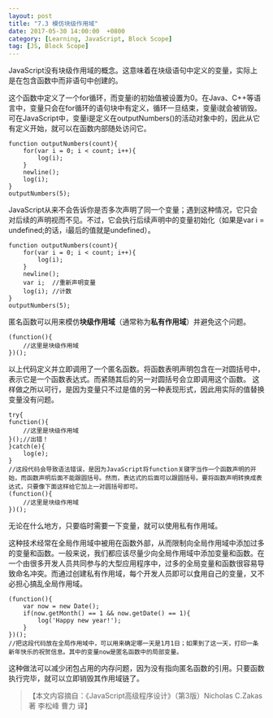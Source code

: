 ```yaml
---
layout: post
title: "7.3 模仿块级作用域"
date: 2017-05-30 14:00:00  +0800
category: [Learning, JavaScript, Block Scope]
tag: [JS, Block Scope]
---
```


JavaScript没有块级作用域的概念。这意味着在块级语句中定义的变量，实际上是在包含函数中而非语句中创建的。

这个函数中定义了一个for循环，而变量i的初始值被设置为0。在Java、C++等语言中，变量只会在for循环的语句块中有定义，循环一旦结束，变量i就会被销毁。可在JavaScript中，变量i是定义在outputNumbers()的活动对象中的，因此从它有定义开始，就可以在函数内部随处访问它。

```
function outputNumbers(count){
	for(var i = 0; i < count; i++){
		log(i);
	}
	newline();
	log(i);
}
outputNumbers(5);
```

JavaScript从来不会告诉你是否多次声明了同一个变量；遇到这种情况，它只会对后续的声明视而不见。不过，它会执行后续声明中的变量初始化（如果是var i = undefined;的话，i最后的值就是undefined）。

```
function outputNumbers(count){
	for(var i = 0; i < count; i++){
		log(i);
	}
	newline();
	var i;	//重新声明变量
	log(i);	//计数
}
outputNumbers(5);

```

匿名函数可以用来模仿<b>块级作用域</b>（通常称为<b>私有作用域</b>）并避免这个问题。

```
(function(){
	//这里是块级作用域
})();
```

以上代码定义并立即调用了一个匿名函数。将函数表明声明包含在一对圆括号中，表示它是一个函数表达式。而紧随其后的另一对圆括号会立即调用这个函数。
这样做之所以可行，是因为变量只不过是值的另一种表现形式，因此用实际的值替换变量没有问题。

```
try{
function(){
	//这里是块级作用域
}();//出错！
}catch(e){
	log(e);
}
//这段代码会导致语法错误，是因为JavaScript将function关键字当作一个函数声明的开始，而函数声明后面不能跟圆括号。然而，表达式的后面可以跟圆括号。要将函数声明转换成表达式，只要像下面这样给它加上一对圆括号即可。
(function(){
	//这里是块级作用域
})();
```

无论在什么地方，只要临时需要一下变量，就可以使用私有作用域。

这种技术经常在全局作用域中被用在函数外部，从而限制向全局作用域中添加过多的变量和函数。一般来说，我们都应该尽量少向全局作用域中添加变量和函数。在一个由很多开发人员共同参与的大型应用程序中，过多的全局变量和函数很容易导致命名冲突。而通过创建私有作用域，每个开发人员即可以食用自己的变量，又不必担心搞乱全局作用域。

```
(function(){
	var now = new Date();
	if(now.getMonth() == 1 && now.getDate() == 1){
		log('Happy new year!');
	}
})();
//把这段代码放在全局作用域中，可以用来确定哪一天是1月1日；如果到了这一天，打印一条新年快乐的祝贺信息。其中的变量now是匿名函数中的局部变量。
```

这种做法可以减少闭包占用的内存问题，因为没有指向匿名函数的引用。只要函数执行完毕，就可以立即销毁其作用域链了。

>【本文内容摘自：《JavaScript高级程序设计》（第3版）Nicholas C.Zakas 著   李松峰 曹力 译】